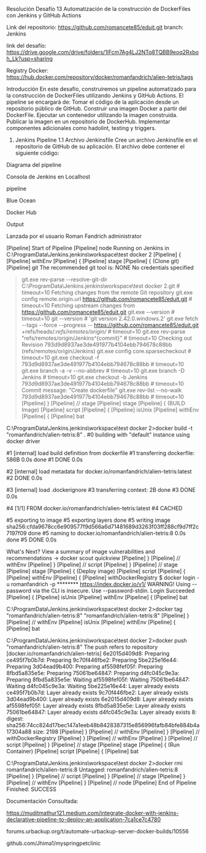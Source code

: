 Resolución Desafío 13
Automatización de la construcción de DockerFiles con Jenkins y GitHub Actions


Link del repositorio: 
https://github.com/romancete85/eduit.git  branch: Jenkins


link del desafío: 
https://drive.google.com/drive/folders/1lFcm7Ag4LJ2NTq8TQBB9eoq2Rxboh_Lk?usp=sharing

Registry Docker:
https://hub.docker.com/repository/docker/romanfandrich/alien-tetris/tags


Introducción
En este desafío, construiremos un pipeline automatizado para la construcción de DockerFiles utilizando Jenkins y GitHub Actions. El pipeline se encargará de:
Tomar el código de la aplicación desde un repositorio público de GitHub.
Construir una imagen Docker a partir del DockerFile.
Ejecutar un contenedor utilizando la imagen construida.
Publicar la imagen en un repositorio de DockerHub.
Implementar componentes adicionales como hadolint, testing y triggers.
1. Jenkins Pipeline
1.1 Archivo Jenkinsfile
Cree un archivo Jenkinsfile en el repositorio de GitHub de su aplicación. El archivo debe contener el siguiente código:


Diagrama del pipeline




Consola de Jenkins en Localhost



pipeline



Blue Ocean



Docker Hub



Output

Lanzada por el usuario Roman Fandrich administrator

[Pipeline] Start of Pipeline
[Pipeline] node
Running on Jenkins
in C:\ProgramData\Jenkins\.jenkins\workspace\test docker 2
[Pipeline] {
[Pipeline] withEnv
[Pipeline] {
[Pipeline] stage
[Pipeline] { (Clone git)
[Pipeline] git
The recommended git tool is: NONE
No credentials specified
 > git.exe rev-parse --resolve-git-dir C:\ProgramData\Jenkins\.jenkins\workspace\test docker 2\.git # timeout=10
Fetching changes from the remote Git repository
 > git.exe config remote.origin.url https://github.com/romancete85/eduit.git # timeout=10
Fetching upstream changes from https://github.com/romancete85/eduit.git
 > git.exe --version # timeout=10
 > git --version # 'git version 2.42.0.windows.2'
 > git.exe fetch --tags --force --progress -- https://github.com/romancete85/eduit.git +refs/heads/*:refs/remotes/origin/* # timeout=10
 > git.exe rev-parse "refs/remotes/origin/Jenkins^{commit}" # timeout=10
Checking out Revision 793d9d8937ae3de491977b4104ebb794678c88bb (refs/remotes/origin/Jenkins)
 > git.exe config core.sparsecheckout # timeout=10
 > git.exe checkout -f 793d9d8937ae3de491977b4104ebb794678c88bb # timeout=10
 > git.exe branch -a -v --no-abbrev # timeout=10
 > git.exe branch -D Jenkins # timeout=10
 > git.exe checkout -b Jenkins 793d9d8937ae3de491977b4104ebb794678c88bb # timeout=10
Commit message: "Create dockerfile"
 > git.exe rev-list --no-walk 793d9d8937ae3de491977b4104ebb794678c88bb # timeout=10
[Pipeline] }
[Pipeline] // stage
[Pipeline] stage
[Pipeline] { (BUILD Image)
[Pipeline] script
[Pipeline] {
[Pipeline] isUnix
[Pipeline] withEnv
[Pipeline] {
[Pipeline] bat

C:\ProgramData\Jenkins\.jenkins\workspace\test docker 2>docker build -t "romanfandrich/alien-tetris:8" . 
#0 building with "default" instance using docker driver

#1 [internal] load build definition from dockerfile
#1 transferring dockerfile: 586B 0.0s done
#1 DONE 0.0s

#2 [internal] load metadata for docker.io/romanfandrich/alien-tetris:latest
#2 DONE 0.0s

#3 [internal] load .dockerignore
#3 transferring context: 2B done
#3 DONE 0.0s

#4 [1/1] FROM docker.io/romanfandrich/alien-tetris:latest
#4 CACHED

#5 exporting to image
#5 exporting layers done
#5 writing image sha256:cfda9678cc6e909577f9d566a6d71481689d3263f03ff288cf9d7ff2c7197f09 done
#5 naming to docker.io/romanfandrich/alien-tetris:8 0.0s done
#5 DONE 0.0s

What's Next?
  View a summary of image vulnerabilities and recommendations → docker scout quickview
[Pipeline] }
[Pipeline] // withEnv
[Pipeline] }
[Pipeline] // script
[Pipeline] }
[Pipeline] // stage
[Pipeline] stage
[Pipeline] { (Deploy image)
[Pipeline] script
[Pipeline] {
[Pipeline] withEnv
[Pipeline] {
[Pipeline] withDockerRegistry
$ docker login -u romanfandrich -p ******** https://index.docker.io/v1/
WARNING! Using --password via the CLI is insecure. Use --password-stdin.
Login Succeeded
[Pipeline] {
[Pipeline] isUnix
[Pipeline] withEnv
[Pipeline] {
[Pipeline] bat

C:\ProgramData\Jenkins\.jenkins\workspace\test docker 2>docker tag "romanfandrich/alien-tetris:8" "romanfandrich/alien-tetris:8" 
[Pipeline] }
[Pipeline] // withEnv
[Pipeline] isUnix
[Pipeline] withEnv
[Pipeline] {
[Pipeline] bat

C:\ProgramData\Jenkins\.jenkins\workspace\test docker 2>docker push "romanfandrich/alien-tetris:8" 
The push refers to repository [docker.io/romanfandrich/alien-tetris]
6e2015d409d8: Preparing
ce495f7b0b7d: Preparing
9c70f446fbe2: Preparing
5be225e16e44: Preparing
3d04ead9b400: Preparing
af5598fef05f: Preparing
8fbd5a835e5e: Preparing
75061be64847: Preparing
d4fc045c9e3a: Preparing
8fbd5a835e5e: Waiting
af5598fef05f: Waiting
75061be64847: Waiting
d4fc045c9e3a: Waiting
5be225e16e44: Layer already exists
ce495f7b0b7d: Layer already exists
9c70f446fbe2: Layer already exists
3d04ead9b400: Layer already exists
6e2015d409d8: Layer already exists
af5598fef05f: Layer already exists
8fbd5a835e5e: Layer already exists
75061be64847: Layer already exists
d4fc045c9e3a: Layer already exists
8: digest: sha256:74cc824d17bec147a1eeb48b8428387315e856996fafb84bfe884b4a17304a88 size: 2198
[Pipeline] }
[Pipeline] // withEnv
[Pipeline] }
[Pipeline] // withDockerRegistry
[Pipeline] }
[Pipeline] // withEnv
[Pipeline] }
[Pipeline] // script
[Pipeline] }
[Pipeline] // stage
[Pipeline] stage
[Pipeline] { (Run Container)
[Pipeline] script
[Pipeline] {
[Pipeline] bat

C:\ProgramData\Jenkins\.jenkins\workspace\test docker 2>docker rmi romanfandrich/alien-tetris:8 
Untagged: romanfandrich/alien-tetris:8
[Pipeline] }
[Pipeline] // script
[Pipeline] }
[Pipeline] // stage
[Pipeline] }
[Pipeline] // withEnv
[Pipeline] }
[Pipeline] // node
[Pipeline] End of Pipeline
Finished: SUCCESS


Documentación Consultada:

https://muditmathur121.medium.com/integrate-docker-with-jenkins-declarative-pipeline-to-deploy-an-application-7ca1ce7c4780

forums.urbackup.org/t/automate-urbackup-server-docker-builds/10556

github.com/Jhima1/myspringpetclinic

